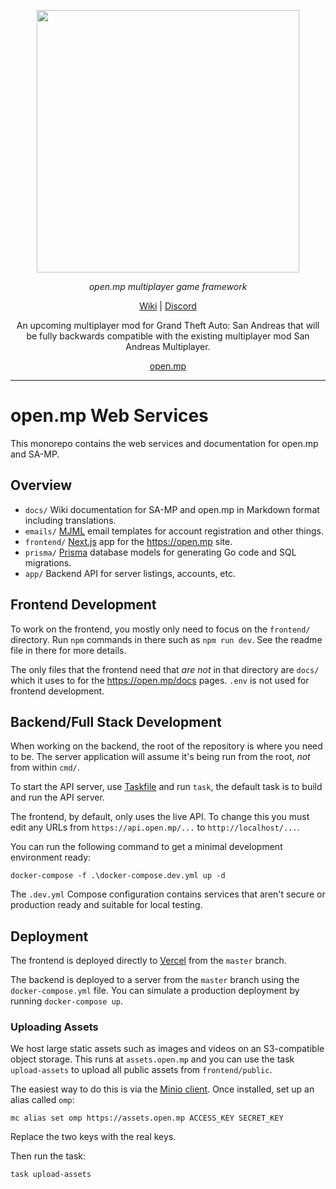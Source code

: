 <p align="center">
  <a aria-label="open.mp logo" href="https://open.mp">
    <img src="https://assets.open.mp/assets/images/assets/wordmark-light-mono.png" width="420" />
  </a>
</p>

<p align="center">
  <em>open.mp multiplayer game framework</em>
</p>

<p align="center">
  <a
    href="https://open.mp/docs"
  >Wiki</a>
  |
  <a
    href="https://discord.gg/samp"
  >Discord</a>
</p>

<p align="center">
  An upcoming multiplayer mod for Grand Theft Auto: San Andreas that will be
  fully backwards compatible with the existing multiplayer mod San Andreas
  Multiplayer.
</p>

<p align="center">
  <a href="https://www.open.mp">open.mp</a>
</p>

<hr>

# open.mp Web Services

This monorepo contains the web services and documentation for open.mp and SA-MP.

## Overview

- `docs/` Wiki documentation for SA-MP and open.mp in Markdown format including translations.
- `emails/` [MJML](https://mjml.io) email templates for account registration and other things.
- `frontend/` [Next.js](https://nextjs.org) app for the https://open.mp site.
- `prisma/` [Prisma](https://prisma.io/) database models for generating Go code and SQL migrations.
- `app/` Backend API for server listings, accounts, etc.

## Frontend Development

To work on the frontend, you mostly only need to focus on the `frontend/` directory. Run `npm` commands in there such as `npm run dev`. See the readme file in there for more details.

The only files that the frontend need that _are not_ in that directory are `docs/` which it uses to for the https://open.mp/docs pages. `.env` is not used for frontend development.

## Backend/Full Stack Development

When working on the backend, the root of the repository is where you need to be. The server application will assume it's being run from the root, _not_ from within `cmd/`.

To start the API server, use [Taskfile](https://taskfile.dev) and run `task`, the default task is to build and run the API server.

The frontend, by default, only uses the live API. To change this you must edit any URLs from `https://api.open.mp/...` to `http://localhost/...`.

You can run the following command to get a minimal development environment ready:

```
docker-compose -f .\docker-compose.dev.yml up -d
```

The `.dev.yml` Compose configuration contains services that aren't secure or production ready and suitable for local testing.

## Deployment

The frontend is deployed directly to [Vercel](https://vercel.com) from the `master` branch.

The backend is deployed to a server from the `master` branch using the `docker-compose.yml` file. You can simulate a production deployment by running `docker-compose up`.

### Uploading Assets

We host large static assets such as images and videos on an S3-compatible object storage. This runs at `assets.open.mp` and you can use the task `upload-assets` to upload all public assets from `frontend/public`.

The easiest way to do this is via the [Minio client](https://docs.min.io/docs/minio-client-quickstart-guide.html). Once installed, set up an alias called `omp`:

```
mc alias set omp https://assets.open.mp ACCESS_KEY SECRET_KEY
```

Replace the two keys with the real keys.

Then run the task:

```
task upload-assets
```

